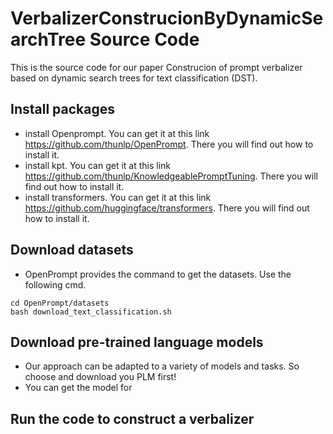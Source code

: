 # VerbalizerConstrucionByDynamicSearchTree Source Code
 This is the source code for our paper Construcion of prompt verbalizer based on dynamic search trees for text classification (DST).
 
## Install packages
- install Openprompt. You can get it at this link https://github.com/thunlp/OpenPrompt. There you will find out how to install it.
- install kpt. You can get it at this link https://github.com/thunlp/KnowledgeablePromptTuning. There you will find out how to install it.
- install transformers. You can get it at this link https://github.com/huggingface/transformers. There you will find out how to install it.

## Download datasets
- OpenPrompt provides the command to get the datasets. Use the following cmd.
~~~
cd OpenPrompt/datasets
bash download_text_classification.sh
~~~
## Download pre-trained language models
- Our approach can be adapted to a variety of models and tasks. So choose and download you PLM first!
- You can get the model for 

## Run the code to construct a verbalizer
